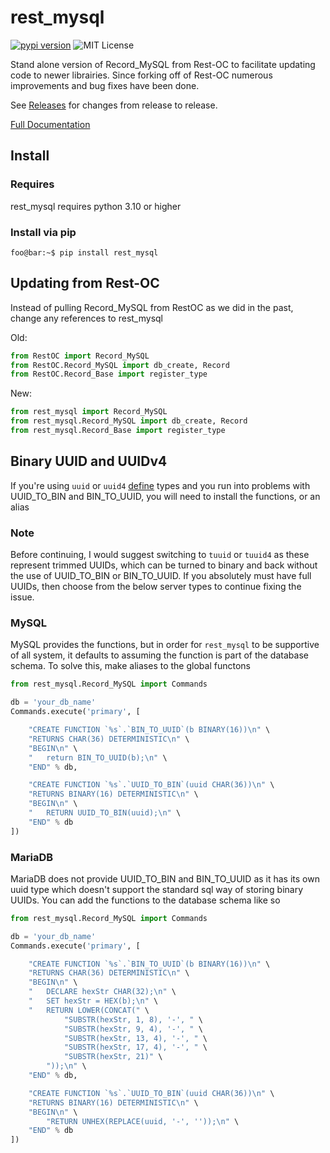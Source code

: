 # rest_mysql
[![pypi version](https://img.shields.io/pypi/v/rest_mysql.svg)](https://pypi.org/project/rest_mysql) ![MIT License](https://img.shields.io/pypi/l/rest_mysql.svg)

Stand alone version of Record_MySQL from Rest-OC to facilitate updating code to
newer librairies. Since forking off of Rest-OC numerous improvements and bug
fixes have been done.

See [Releases](https://github.com/ouroboroscoding/rest_mysql/blob/main/releases.md)
for changes from release to release.

[Full Documentation](https://github.com/ouroboroscoding/rest_mysql/blob/main/documentation.md)

## Install

### Requires
rest_mysql requires python 3.10 or higher

### Install via pip
```console
foo@bar:~$ pip install rest_mysql
```

## Updating from Rest-OC
Instead of pulling Record_MySQL from RestOC as we did in the past, change any
references to rest_mysql

Old:
```python
from RestOC import Record_MySQL
from RestOC.Record_MySQL import db_create, Record
from RestOC.Record_Base import register_type
```

New:
```python
from rest_mysql import Record_MySQL
from rest_mysql.Record_MySQL import db_create, Record
from rest_mysql.Record_Base import register_type
```

## Binary UUID and UUIDv4

If you're using `uuid` or `uuid4` [define](https://pypi.org/project/define-oc/)
types and you run into problems with UUID_TO_BIN and BIN_TO_UUID, you will need
to install the functions, or an alias

### Note

Before continuing, I would suggest switching to `tuuid` or `tuuid4` as these
represent trimmed UUIDs, which can be turned to binary and back without the use
of UUID_TO_BIN or BIN_TO_UUID. If you absolutely must have full UUIDs, then
choose from the below server types to continue fixing the issue.

### MySQL

MySQL provides the functions, but in order for `rest_mysql` to be supportive of
all system, it defaults to assuming the function is part of the database schema.
To solve this, make aliases to the global functons

```python
from rest_mysql.Record_MySQL import Commands

db = 'your_db_name'
Commands.execute('primary', [

	"CREATE FUNCTION `%s`.`BIN_TO_UUID`(b BINARY(16))\n" \
	"RETURNS CHAR(36) DETERMINISTIC\n" \
	"BEGIN\n" \
	"	return BIN_TO_UUID(b);\n" \
	"END" % db,

	"CREATE FUNCTION `%s`.`UUID_TO_BIN`(uuid CHAR(36))\n" \
	"RETURNS BINARY(16) DETERMINISTIC\n" \
	"BEGIN\n" \
	"	RETURN UUID_TO_BIN(uuid);\n" \
	"END" % db
])
```

### MariaDB

MariaDB does not provide UUID_TO_BIN and BIN_TO_UUID as it has its own uuid type
which doesn't support the standard sql way of storing binary UUIDs. You can add
the functions to the database schema like so

```python
from rest_mysql.Record_MySQL import Commands

db = 'your_db_name'
Commands.execute('primary', [

	"CREATE FUNCTION `%s`.`BIN_TO_UUID`(b BINARY(16))\n" \
	"RETURNS CHAR(36) DETERMINISTIC\n" \
	"BEGIN\n" \
	"	DECLARE hexStr CHAR(32);\n" \
	"	SET hexStr = HEX(b);\n" \
	"	RETURN LOWER(CONCAT(" \
			"SUBSTR(hexStr, 1, 8), '-', " \
			"SUBSTR(hexStr, 9, 4), '-', " \
			"SUBSTR(hexStr, 13, 4), '-', " \
			"SUBSTR(hexStr, 17, 4), '-', " \
			"SUBSTR(hexStr, 21)" \
		"));\n" \
	"END" % db,

	"CREATE FUNCTION `%s`.`UUID_TO_BIN`(uuid CHAR(36))\n" \
	"RETURNS BINARY(16) DETERMINISTIC\n" \
	"BEGIN\n" \
		"RETURN UNHEX(REPLACE(uuid, '-', ''));\n" \
	"END" % db
])
```